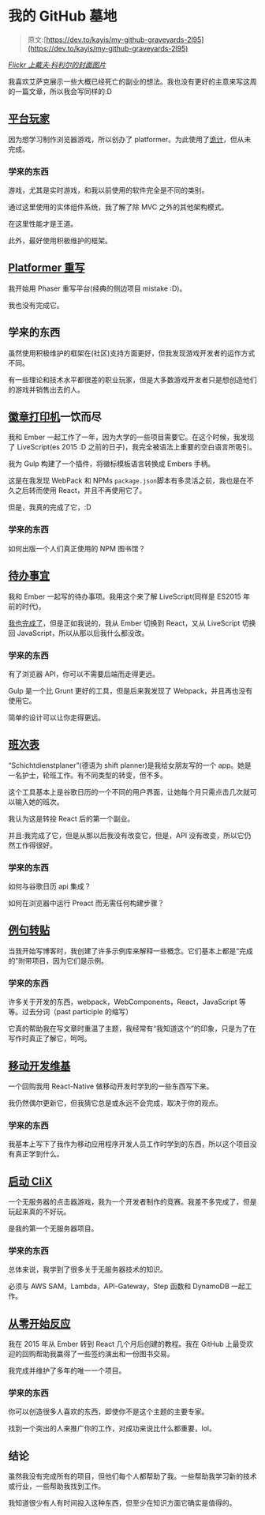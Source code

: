 # 我的 GitHub 墓地

> 原文:[https://dev.to/kayis/my-github-graveyards-2l95](https://dev.to/kayis/my-github-graveyards-2l95)

*[Flickr 上戴夫·科利尔的封面图片](https://www.flickr.com/photos/casamatita/)*

我喜欢艾萨克展示一些大概已经死亡的副业的想法。我也没有更好的主意来写这周的一篇文章，所以我会写同样的:D

## [](#platformer)[平台玩家](https://github.com/kay-is/platformer)

因为想学习制作浏览器游戏，所以创办了 platformer。为此使用了[诡计](http://craftyjs.com/)，但从未完成。

### [](#things-learned)学来的东西

游戏，尤其是实时游戏，和我以前使用的软件完全是不同的类别。

通过这里使用的实体组件系统，我了解了除 MVC 之外的其他架构模式。

在这里性能才是王道。

此外，最好使用积极维护的框架。

## [](#platformer-rewrite)[Platformer 重写](https://github.com/kay-is/platformer_phaser)

我开始用 Phaser 重写平台(经典的侧边项目 mistake :D)。

我也没有完成它。

## [](#things-learned)学来的东西

虽然使用积极维护的框架在(社区)支持方面更好，但我发现游戏开发者的运作方式不同。

有一些理论和技术水平都很差的职业玩家，但是大多数游戏开发者只是想创造他们的游戏并销售出去的人。

## [](#gulp-emblem-printer)[徽章打印机](https://github.com/kay-is/gulp-emblem-printer)一饮而尽

我和 Ember 一起工作了一年，因为大学的一些项目需要它。在这个时候，我发现了 LiveScript(es 2015 :D 之前的日子)，我完全被语法上重要的空白语言所吸引。

我为 Gulp 构建了一个插件，将徽标模板语言转换成 Embers 手柄。

这是在我发现 WebPack 和 NPMs `package.json`脚本有多灵活之前，我也是在不久之后转而使用 React，并且不再使用它了。

但是，我真的完成了它，:D

### [](#things-learned)学来的东西

如何出版一个人们真正使用的 NPM 图书馆？

## [](#todo-list)[待办事宜](https://github.com/kay-is/old_todo)

我和 Ember 一起写的待办事项。我用这个来了解 LiveScript(同样是 ES2015 年前的时代)。

[我也完成了](https://kay-is.github.io/old_todo/#/inbox)，但是正如我说的，我从 Ember 切换到 React，又从 LiveScript 切换回 JavaScript，所以从那以后我什么都没改。

### [](#things-learned)学来的东西

有了浏览器 API，你可以不需要后端而走得更远。

Gulp 是一个比 Grunt 更好的工具，但是后来我发现了 Webpack，并且再也没有使用它。

简单的设计可以让你走得更远。

## [](#schichtdienstplaner)[班次表](https://github.com/kay-is/schichtdienstplaner)

“Schichtdienstplaner”(德语为 shift planner)是我给女朋友写的一个 app。她是一名护士，轮班工作。有不同类型的转变，但不多。

这个工具基本上是谷歌日历的一个不同的用户界面，让她每个月只需点击几次就可以输入她的班次。

我认为这是转投 React 后的第一个副业。

并且:我完成了它，但是从那以后我没有改变它，但是，API 没有改变，所以它仍然工作得很好。

### [](#things-learned)学来的东西

如何与谷歌日历 api 集成？

如何在浏览器中运行 Preact 而无需任何构建步骤？

## [](#example-repos)[例句转贴](https://github.com/kay-is?utf8=%E2%9C%93&tab=repositories&q=example)

当我开始写博客时，我创建了许多示例库来解释一些概念。它们基本上都是“完成的”附带项目，因为它们是示例。

### [](#things-learned)学来的东西

许多关于开发的东西，webpack，WebComponents，React，JavaScript 等等。过去分词（past participle 的缩写）

它真的帮助我在写文章时重温了主题，我经常有“我知道这个”的印象，只是为了在写作时真正了解它，呵呵。

## [](#mobile-dev-wiki)[移动开发维基](https://github.com/kay-is/mobile-dev-wiki)

一个回购我用 React-Native 做移动开发时学到的一些东西写下来。

我仍然偶尔更新它，但我猜它总是或永远不会完成，取决于你的观点。

### [](#things-learned)学来的东西

我基本上写下了我作为移动应用程序开发人员工作时学到的东西，所以这个项目没有真正学到什么。

## [](#startup-clix)[启动 CliX](https://github.com/kay-is/startup-clix)

一个无服务器的点击器游戏，我为一个开发者制作的竞赛。我差不多完成了，但是玩起来真的不好玩。

是我的第一个无服务器项目。

### [](#things-learned)学来的东西

总体来说，我学到了很多关于无服务器技术的知识。

必须与 AWS SAM，Lambda，API-Gateway，Step 函数和 DynamoDB 一起工作。

## [](#react-from-zero)[从零开始反应](https://github.com/kay-is/react-from-zero)

我在 2015 年从 Ember 转到 React 几个月后创建的教程。我在 GitHub 上最受欢迎的回购帮助我赢得了一些签约演出和一份图书交易。

我完成并维护了多年的唯一一个项目。

### [](#things-learned)学来的东西

你可以创造很多人喜欢的东西，即使你不是这个主题的主要专家。

找到一个突出的人来推广你的工作，对成功来说比什么都重要，lol。

## [](#conclusion)结论

虽然我没有完成所有的项目，但他们每个人都帮助了我。一些帮助我学习新的技术或行业，一些帮助我找到工作。

我知道很少有人有时间投入这种东西，但至少在知识方面它确实是值得的。